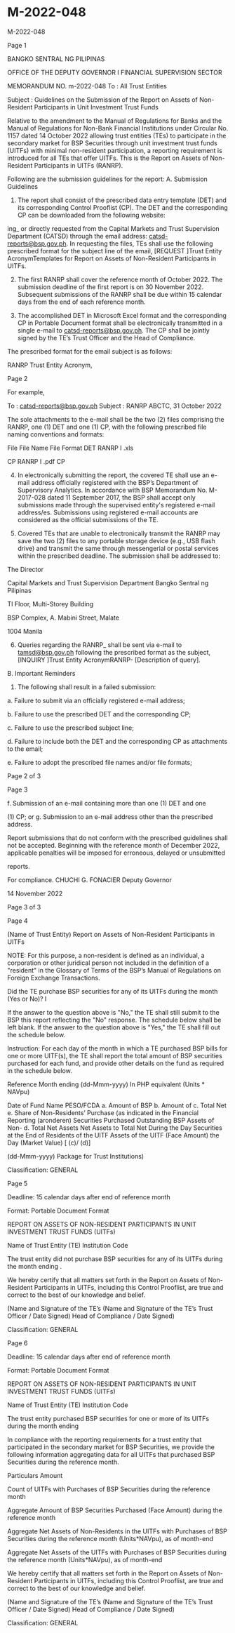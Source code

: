 # M-2022-048

M-2022-048

Page 1

BANGKO SENTRAL NG PILIPINAS

OFFICE OF THE DEPUTY GOVERNOR I FINANCIAL SUPERVISION SECTOR

MEMORANDUM NO. m-2022-048 To : All Trust Entities

Subject : Guidelines on the Submission of the Report on Assets of Non-Resident Participants in Unit Investment Trust Funds

Relative to the amendment to the Manual of Regulations for Banks and the Manual of Regulations for Non-Bank Financial Institutions under Circular No. 1157 dated 14 October 2022 allowing trust entities (TEs) to participate in the secondary market for BSP Securities through unit investment trust funds (UITFs) with minimal non-resident participation, a reporting requirement is introduced for all TEs that offer UITFs. This is the Report on Assets of Non-Resident Participants in UITFs (RANRP).

Following are the submission guidelines for the report: A. Submission Guidelines

1. The report shall consist of the prescribed data entry template (DET) and its corresponding Control Prooflist (CP). The DET and the corresponding CP can be downloaded from the following website:

ing_ or directly requested from the Capital Markets and Trust Supervision Department (CATSD) through the email address: catsd-reports@bsp.gov.ph. In requesting the files, TEs shall use the following prescribed format for the subject line of the email, [REQUEST ]<space>Trust Entity Acronym<space>Templates for Report on Assets of Non-Resident Participants in UITFs.

2. The first RANRP shall cover the reference month of October 2022. The submission deadline of the first report is on 30 November 2022. Subsequent submissions of the RANRP shall be due within 15 calendar days from the end of each reference month.

3. The accomplished DET in Microsoft Excel format and the corresponding CP in Portable Document format shall be electronically transmitted in a single e-mail to catsd-reports@bsp.gov.ph. The CP shall be jointly signed by the TE’s Trust Officer and the Head of Compliance.

The prescribed format for the email subject is as follows:

RANRP <space> Trust Entity Acronym, <space> <Reference Period in DD MMMM YYYyY>

Page 2

For example,

To : catsd-reports@bsp.gov.ph Subject : RANRP ABCTC, 31 October 2022

The sole attachments to the e-mail shall be the two (2) files comprising the RANRP, one (1) DET and one (1) CP, with the following prescribed file naming conventions and formats:

File File Name File Format DET RANRP <Trust Entity Acronym> I .xls <Reference Period MMDDYYYY>

CP RANRP <Trust Entity Acronym> I .pdf CP <Reference Period MMDDYYYY>

4. In electronically submitting the report, the covered TE shall use an e-mail address officially registered with the BSP’s Department of Supervisory Analytics. In accordance with BSP Memorandum No. M-2017-028 dated 11 September 2017, the BSP shall accept only submissions made through the supervised entity's registered e-mail address/es. Submissions using registered e-mail accounts are considered as the official submissions of the TE.

5. Covered TEs that are unable to electronically transmit the RANRP may save the two (2) files to any portable storage device (e.g., USB flash drive) and transmit the same through messengerial or postal services within the prescribed deadline. The submission shall be addressed to:

The Director

Capital Markets and Trust Supervision Department Bangko Sentral ng Pilipinas

TI Floor, Multi-Storey Building

BSP Complex, A. Mabini Street, Malate

1004 Manila

6. Queries regarding the RANRP_ shall be sent via e-mail to tamsd@bsp.gov.ph following the prescribed format as the subject, [INQUIRY ]<space>Trust Entity Acronym<space>RANRP<space>- <space>[Description of query].

B. Important Reminders

1. The following shall result in a failed submission:

a. Failure to submit via an officially registered e-mail address;

b. Failure to use the prescribed DET and the corresponding CP;

c. Failure to use the prescribed subject line;

d. Failure to include both the DET and the corresponding CP as attachments to the email;

e. Failure to adopt the prescribed file names and/or file formats;

Page 2 of 3

Page 3

f. Submission of an e-mail containing more than one (1) DET and one

(1) CP; or g. Submission to an e-mail address other than the prescribed address.

Report submissions that do not conform with the prescribed guidelines shall not be accepted. Beginning with the reference month of December 2022, applicable penalties will be imposed for erroneous, delayed or unsubmitted

reports.

For compliance.  CHUCHI G. FONACIER Deputy Governor

14 November 2022

Page 3 of 3

Page 4

(Name of Trust Entity) Report on Assets of Non-Resident Participants in UITFs

NOTE: For this purpose, a non-resident is defined as an individual, a corporation or other juridical person not included in the definition of a "resident" in the Glossary of Terms of the BSP’s Manual of Regulations on Foreign Exchange Transactions.

Did the TE purchase BSP securities for any of its UITFs during the month (Yes or No)? I

If the answer to the question above is "No," the TE shall still submit to the BSP this report reflecting the "No" response. The schedule below shall be left blank. If the answer to the question above is "Yes," the TE shall fill out the schedule below.

Instruction: For each day of the month in which a TE purchased BSP bills for one or more UITF(s), the TE shall report the total amount of BSP securities purchased for each fund, and provide other details on the fund as required in the schedule below.

Reference Month ending (dd-Mmm-yyyy) In PHP equivalent (Units * NAVpu)

Date of Fund Name PESO/FCDA a. Amount of BSP b. Amount of c. Total Net e. Share of Non-Residents’ Purchase (as indicated in the Financial Reporting (aronderen) Securities Purchased Outstanding BSP Assets of Non- d. Total Net Assets Net Assets to Total Net During the Day Securities at the End of Residents of the UITF Assets of the UITF (Face Amount) the Day (Market Value) [ (c)/ (d)]

(dd-Mmm-yyyy) Package for Trust Institutions)

Classification: GENERAL

Page 5

Deadline: 15 calendar days after end of reference month

Format: Portable Document Format

REPORT ON ASSETS OF NON-RESIDENT PARTICIPANTS IN UNIT INVESTMENT TRUST FUNDS (UITFs)

Name of Trust Entity (TE) Institution Code

The trust entity did not purchase BSP securities for any of its UITFs during the month ending .

We hereby certify that all matters set forth in the Report on Assets of Non-Resident Participants in UITFs, including this Control Prooflist, are true and correct to the best of our knowledge and belief.

(Name and Signature of the TE’s (Name and Signature of the TE’s Trust Officer / Date Signed) Head of Compliance / Date Signed)

Classification: GENERAL

Page 6

Deadline: 15 calendar days after end of reference month

Format: Portable Document Format

REPORT ON ASSETS OF NON-RESIDENT PARTICIPANTS IN UNIT INVESTMENT TRUST FUNDS (UITFs)

Name of Trust Entity (TE) Institution Code

The trust entity purchased BSP securities for one or more of its UITFs during the month ending

In compliance with the reporting requirements for a trust entity that participated in the secondary market for BSP Securities, we provide the following information aggregating data for all UITFs that purchased BSP Securities during the reference month.

Particulars Amount

Count of UITFs with Purchases of BSP Securities during the reference month

Aggregate Amount of BSP Securities Purchased (Face Amount) during the reference month

Aggregate Net Assets of Non-Residents in the UITFs with Purchases of BSP Securities during the reference month (Units*NAVpu), as of month-end

Aggregate Net Assets of the UITFs with Purchases of BSP Securities during the reference month (Units*NAVpu), as of month-end

We hereby certify that all matters set forth in the Report on Assets of Non-Resident Participants in UITFs, including this Control Prooflist, are true and correct to the best of our knowledge and belief.

(Name and Signature of the TE’s (Name and Signature of the TE’s Trust Officer / Date Signed) Head of Compliance / Date Signed)

Classification: GENERAL